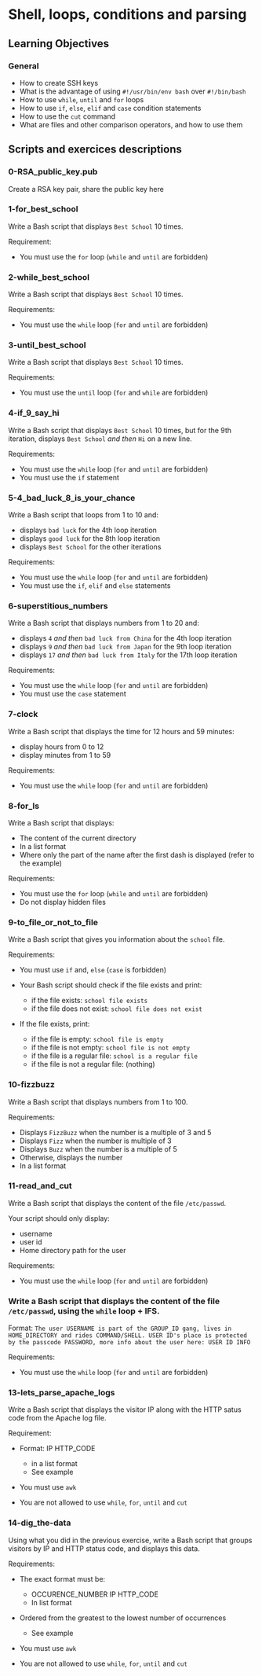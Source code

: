 # Shell, loops, conditions and parsing

## Learning Objectives

### General

* How to create SSH keys
* What is the advantage of using  `#!/usr/bin/env bash` over `#!/bin/bash`
* How to use `while`, `until` and `for` loops
* How to use `if`, `else`, `elif` and `case` condition statements
* How to use the `cut` command
* What are files and other comparison operators, and how to use them



## Scripts and exercices descriptions
### 0-RSA_public_key.pub
Create a RSA key pair, share the public key here

### 1-for_best_school
Write a Bash script that displays `Best School` 10 times.

Requirement:

* You must use the `for` loop (`while` and `until` are forbidden)

### 2-while_best_school
Write a Bash script that displays `Best School` 10 times.

Requirements:

* You must use the `while` loop (`for` and `until` are forbidden)

### 3-until_best_school
Write a Bash script that displays `Best School` 10 times.

Requirements:

* You must use the `until` loop (`for` and `while` are forbidden)

### 4-if_9_say_hi
Write a Bash script that displays `Best School` 10 times, but for the 9th iteration, displays `Best School` _and then_ `Hi` on a new line.

Requirements:

* You must use the `while` loop (`for` and `until` are forbidden)
* You must use the `if` statement

### 5-4_bad_luck_8_is_your_chance
Write a Bash script that loops from 1 to 10 and:

* displays `bad luck` for the 4th loop iteration
* displays `good luck` for the 8th loop iteration
* displays `Best School` for the other iterations

Requirements:

* You must use the `while` loop (`for` and `until` are forbidden)
* You must use the `if`, `elif` and `else` statements

### 6-superstitious_numbers
Write a Bash script that displays numbers from 1 to 20 and:

* displays `4` _and then_ `bad luck from China` for the 4th loop iteration
* displays `9` _and then_ `bad luck from Japan` for the 9th loop iteration
* displays `17` _and then_ `bad luck from Italy` for the 17th loop iteration

Requirements:

* You must use the `while` loop (`for` and `until` are forbidden)
* You must use the `case` statement

### 7-clock
Write a Bash script that displays the time for 12 hours and 59 minutes:

* display hours from 0 to 12
* display minutes from 1 to 59

Requirements:

* You must use the `while` loop (`for` and `until` are forbidden)

### 8-for_ls
Write a Bash script that displays:

* The content of the current directory
* In a list format
* Where only the part of the name after the first dash is displayed (refer to the example)

Requirements:

* You must use the `for` loop (`while` and `until` are forbidden)
* Do not display hidden files

### 9-to_file_or_not_to_file
Write a Bash script that gives you information about the `school` file.

Requirements:

* You must use `if` and, `else` (`case` is forbidden)
* Your Bash script should check if the file exists and print:

    * if the file exists: `school file exists`
    * if the file does not exist: `school file does not exist`

* If the file exists, print:

    * if the file is empty: `school file is empty`
    * if the file is not empty: `school file is not empty`
    * if the file is a regular file: `school is a regular file`
    * if the file is not a regular file: (nothing)

### 10-fizzbuzz
Write a Bash script that displays numbers from 1 to 100.

Requirements:

* Displays `FizzBuzz` when the number is a multiple of 3 and 5
* Displays `Fizz` when the number is multiple of 3
* Displays `Buzz` when the number is a multiple of 5
* Otherwise, displays the number
* In a list format

### 11-read_and_cut
Write a Bash script that displays the content of the file `/etc/passwd`.

Your script should only display:

* username
* user id
* Home directory path for the user

Requirements:

* You must use the `while` loop (`for` and `until` are forbidden)

### Write a Bash script that displays the content of the file `/etc/passwd`, using the `while` loop + IFS.

Format: `The user USERNAME is part of the GROUP_ID gang, lives in HOME_DIRECTORY and rides COMMAND/SHELL. USER ID's place is protected by the passcode PASSWORD, more info about the user here: USER ID INFO`

Requirements:

* You must use the `while` loop (`for` and `until` are forbidden)

### 13-lets_parse_apache_logs
Write a Bash script that displays the visitor IP along with the HTTP satus code from the Apache log file.

Requirement:

* Format: IP HTTP_CODE

    * in a list format
    * See example

* You must use `awk`
* You are not allowed to use `while`, `for`, `until` and `cut`

### 14-dig_the-data
Using what you did in the previous exercise, write a Bash script that groups visitors by IP and HTTP status code, and displays this data.

Requirements:

* The exact format must be:

    * OCCURENCE_NUMBER IP HTTP_CODE
    * In list format

* Ordered from the greatest to the lowest number of occurrences

    * See example

* You must use `awk`
* You are not allowed to use `while`, `for`, `until` and `cut`
